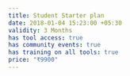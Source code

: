 ```yaml
---
title: Student Starter plan
date: 2018-01-04 15:23:00 +05:30
validity: 3 Months
has tool access: true
has community events: true
has training on all tools: true
price: "₹9900"
---
```



